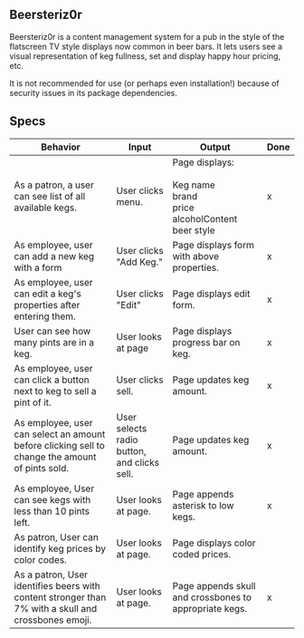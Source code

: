 ## Beersteriz0r

Beersteriz0r is a content management system for a pub in the style of the flatscreen TV style displays now common in beer bars. It lets users see a visual representation of keg fullness, set and display happy hour pricing, etc.

It is not recommended for use (or perhaps even installation!) because of security issues in its package dependencies.

## Specs

| Behavior | Input | Output | Done |
|-|-|-|-|
| As a patron, a user can see list of all available kegs. | User clicks menu. | Page displays: <br><br> Keg name <br> brand <br> price<br> alcoholContent <br>beer style| x |
| As employee, user can add a new keg with a form | User clicks "Add Keg." |   Page displays form with above properties. | x |
| As employee, user can edit a keg's properties after entering them. | User clicks "Edit" | Page displays edit form. | x |
| User can see how many pints are in a keg. | User looks at page | Page displays progress bar on keg. | x |
| As employee, user can click a button next to keg to sell a pint of it. | User clicks sell.| Page updates keg amount. | x |
| As employee, user can select an amount before clicking sell to change the amount of pints sold. | User selects radio button, and clicks sell. | Page updates keg amount. | x |
| As employee, User can see kegs with less than 10 pints left. | User looks at page. | Page appends asterisk to low kegs. | x |
| As patron, User can identify keg prices by color codes. | User looks at page. | Page displays color coded prices. |  |
| As a patron, User identifies beers with content stronger than 7% with a skull and crossbones emoji. | User looks at page. | Page appends skull and crossbones to appropriate kegs. | x |

